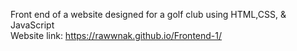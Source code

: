 Front end of a website designed for a golf club using HTML,CSS, & JavaScript <br>
Website link: https://rawwnak.github.io/Frontend-1/ 
